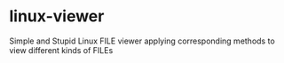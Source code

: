 # linux-viewer
Simple and Stupid Linux FILE viewer applying corresponding methods to view different kinds of FILEs
